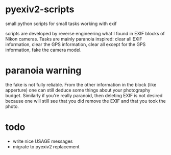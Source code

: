 pyexiv2-scripts
===============

small python scripts for small tasks working with exif

scripts are developed by reverse engineering what I found in EXIF blocks of
Nikon cameras. Tasks are mainly paranoia inspired: clear all EXIF information,
clear the GPS information, clear all except for the GPS information, fake the
camera model.

paranoia warning
================

the fake is not fully reliable. From the other information in
the block (like apperture) one can still deduce some things about your
photography budget. Similarly if you're really paranoid, then deleting EXIF is
not desired because one will still see that you did remove the EXIF and that
you took the photo.

todo
====

* write nice USAGE messages
* migrate to pyexiv2 replacement
